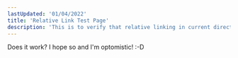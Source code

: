 ```yaml
---
lastUpdated: '01/04/2022'
title: 'Relative Link Test Page'
description: 'This is to verify that relative linking in current directory works as expected'
---
```


Does it work? I hope so and I'm optomistic! :-D
